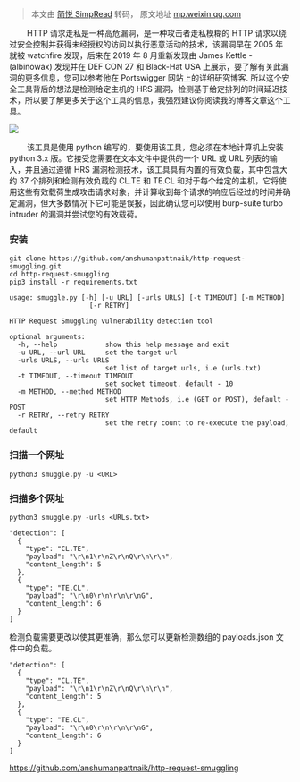 > 本文由 [简悦 SimpRead](http://ksria.com/simpread/) 转码， 原文地址 [mp.weixin.qq.com](https://mp.weixin.qq.com/s/RkMBbZ-UgUUCXsb2g08gpA)

        HTTP 请求走私是一种高危漏洞，是一种攻击者走私模糊的 HTTP 请求以绕过安全控制并获得未经授权的访问以执行恶意活动的技术，该漏洞早在 2005 年就被 watchfire 发现，后来在 2019 年 8 月重新发现由 James Kettle - (albinowax) 发现并在 DEF CON 27 和 Black-Hat USA 上展示，要了解有关此漏洞的更多信息，您可以参考他在 Portswigger 网站上的详细研究博客. 所以这个安全工具背后的想法是检测给定主机的 HRS 漏洞，检测基于给定排列的时间延迟技术，所以要了解更多关于这个工具的信息，我强烈建议你阅读我的博客文章这个工具。

![](https://mmbiz.qpic.cn/mmbiz_png/aPmkR80bcV0Yu4C13Mic6gTictsQIcYkxsjnjtdegN3drPQUvfe0YDFqwoMQrUBPM7TJWbuuNpnYTFIgCgq3uF0A/640?wx_fmt=png)

        该工具是使用 python 编写的，要使用该工具，您必须在本地计算机上安装 python 3.x 版。它接受您需要在文本文件中提供的一个 URL 或 URL 列表的输入，并且通过遵循 HRS 漏洞检测技术，该工具具有内置的有效负载，其中包含大约 37 个排列和检测有效负载的 CL.TE 和 TE.CL 和对于每个给定的主机，它将使用这些有效载荷生成攻击请求对象，并计算收到每个请求的响应后经过的时间并确定漏洞，但大多数情况下它可能是误报，因此确认您可以使用 burp-suite turbo intruder 的漏洞并尝试您的有效载荷。

### 安装

```
git clone https://github.com/anshumanpattnaik/http-request-smuggling.git
cd http-request-smuggling
pip3 install -r requirements.txt
```

```
usage: smuggle.py [-h] [-u URL] [-urls URLS] [-t TIMEOUT] [-m METHOD]
                    [-r RETRY]

HTTP Request Smuggling vulnerability detection tool

optional arguments:
  -h, --help            show this help message and exit
  -u URL, --url URL     set the target url
  -urls URLS, --urls URLS
                        set list of target urls, i.e (urls.txt)
  -t TIMEOUT, --timeout TIMEOUT
                        set socket timeout, default - 10
  -m METHOD, --method METHOD
                        set HTTP Methods, i.e (GET or POST), default - POST
  -r RETRY, --retry RETRY
                        set the retry count to re-execute the payload, default
```

### 扫描一个网址

```
python3 smuggle.py -u <URL>
```

### 扫描多个网址  

```
python3 smuggle.py -urls <URLs.txt>
```

```
"detection": [
  {
    "type": "CL.TE",
    "payload": "\r\n1\r\nZ\r\nQ\r\n\r\n",
    "content_length": 5
  },
  {
    "type": "TE.CL",
    "payload": "\r\n0\r\n\r\n\r\nG",
    "content_length": 6
  }
]
```

检测负载需要更改以使其更准确，那么您可以更新检测数组的 payloads.json 文件中的负载。

```
"detection": [
  {
    "type": "CL.TE",
    "payload": "\r\n1\r\nZ\r\nQ\r\n\r\n",
    "content_length": 5
  },
  {
    "type": "TE.CL",
    "payload": "\r\n0\r\n\r\n\r\nG",
    "content_length": 6
  }
]
```

https://github.com/anshumanpattnaik/http-request-smuggling